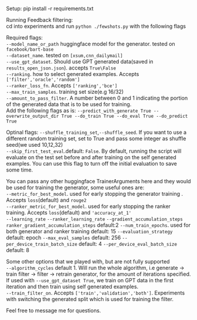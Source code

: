 Setup:
pip install -r requirements.txt

Running Feedback filtering:  
cd into experiments and run `python ./fewshots.py` with the following flags

Required flags:  
`--model_name_or_path` huggingface model for the generator. tested on `facebook/bart-base`  
`--dataset_name`. tested on `[xsum,cnn_dailymail]`  
`--use_gpt_dataset`. Should use GPT generated data(saved in `results_open_json.json`). accepts `True\False`  
`--ranking`. how to select generated examples. Accepts `['filter','oracle','random']`   
`--ranker_loss_fn`. Accepts `['ranking','bce']`  
`--max_train_samples`. training set size(e.g 16/32)  
`--amount_to_pass_filter`. A number between 0 and 1 indicating the portion of the generated data that is to be used for
training.  
Add the following flags as
is: `--predict_with_generate True --overwrite_output_dir True --do_train True --do_eval True --do_predict True`

Optinal flags:
`--shuffle_training_set`,`--shuffle_seed`. If you want to use a different random training set, set to True and pass some
integer as shuffle seed(we used 10,12,32)  
`--skip_first_test_eval`.default: `False`. By default, running the script will evaluate on the test set before and after
training on the self generated examples. You can use this flag to turn off the initial evaluation to save some time.

You can pass any other huggingface TrainerArguments here and they would be used for training the generator, some useful
ones are:  
`--metric_for_best_model`. used for early stopping the generator training . Accepts `loss`(default) and `rouge2`  
`--ranker_metric_for_best_model`. used for early stopping the ranker training. Accepts `loss`(default)
and `'accuracy_at_1'`  
`--learning_rate`
`--ranker_learning_rate`
`--gradient_accumulation_steps`
`ranker_gradient_accumulation_steps` default:2
`--num_train_epochs`. used for both generator and ranker training default: 15
`--evaluation_strategy` default: epoch
`--max_eval_samples` default: 256
`--per_device_train_batch_size` default: 4
`--per_device_eval_batch_size` default: 8

Some other options that we played with, but are not fully supported  
`--algorithm_cycles` default 1. Will run the whole algorithm, i.e generate -> train filter -> filter -> retrain
generator, for the amount of iterations specified. If used with `--use_gpt_dataset True`, we train on GPT data in the
first iteration and then train using self generated examples.   
`--train_filter_on`. Accepts `['train','validation','both']`. Experiments with switching the generated split which is
used for training the filter.

Feel free to message me for questions.

